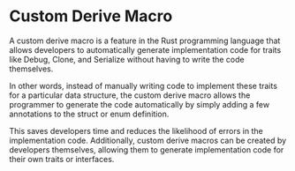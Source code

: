 # Custom Derive Macro

A custom derive macro is a feature in the Rust programming language that allows developers to automatically generate implementation code for traits like Debug, Clone, and Serialize without having to write the code themselves.

In other words, instead of manually writing code to implement these traits for a particular data structure, the custom derive macro allows the programmer to generate the code automatically by simply adding a few annotations to the struct or enum definition.

This saves developers time and reduces the likelihood of errors in the implementation code. Additionally, custom derive macros can be created by developers themselves, allowing them to generate implementation code for their own traits or interfaces.



